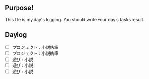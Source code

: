 ## Purpose!
This file is my day's logging.
You should write your day's tasks result.

## Daylog
- [ ] プロジェクト : 小説執筆
- [ ] プロジェクト : 小説執筆
- [ ] 遊び : 小説
- [ ] 遊び : 小説
- [ ] 遊び : 小説
